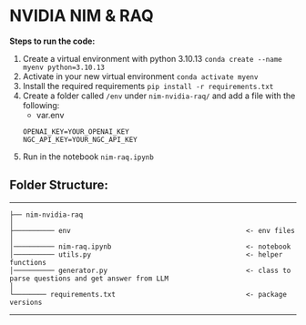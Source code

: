 # NVIDIA NIM & RAQ

**Steps to run the code:**
1. Create a virtual environment with python 3.10.13
`conda create --name myenv python=3.10.13`
2. Activate in your new virtual environment
`conda activate myenv`
3. Install the required requirements
`pip install -r requirements.txt`
4. Create a folder called `/env` under `nim-nvidia-raq/` and add a file with the following:
    - var.env
    ```
    OPENAI_KEY=YOUR_OPENAI_KEY
    NGC_API_KEY=YOUR_NGC_API_KEY
    ```
5. Run in the notebook `nim-raq.ipynb` 

## Folder Structure:
------------

    ├── nim-nvidia-raq
    │
    ├────────── env                                           <- env files
    │
    │────────── nim-raq.ipynb                                 <- notebook
    │────────── utils.py                                      <- helper functions
    │────────── generator.py                                  <- class to parse questions and get answer from LLM
    │
    └──────── requirements.txt                                <- package versions
--------
